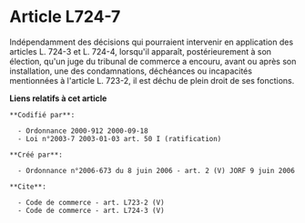 # Article L724-7

Indépendamment des décisions qui pourraient intervenir en application des articles L. 724-3 et L. 724-4, lorsqu'il apparaît,
postérieurement à son élection, qu'un juge du tribunal de commerce a encouru, avant ou après son installation, une des
condamnations, déchéances ou incapacités mentionnées à l'article L. 723-2, il est déchu de plein droit de ses fonctions.

**Liens relatifs à cet article**

	**Codifié par**:

	  - Ordonnance 2000-912 2000-09-18
	  - Loi n°2003-7 2003-01-03 art. 50 I (ratification)

	**Créé par**:

	  - Ordonnance n°2006-673 du 8 juin 2006 - art. 2 (V) JORF 9 juin 2006

	**Cite**:

	  - Code de commerce - art. L723-2 (V)
	  - Code de commerce - art. L724-3 (V)

